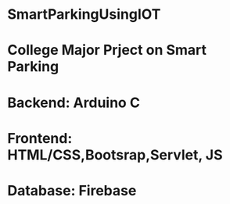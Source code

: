 # SmartParkingUsingIOT
# College Major Prject on Smart Parking
# Backend: Arduino C 
# Frontend: HTML/CSS,Bootsrap,Servlet, JS
# Database: Firebase 